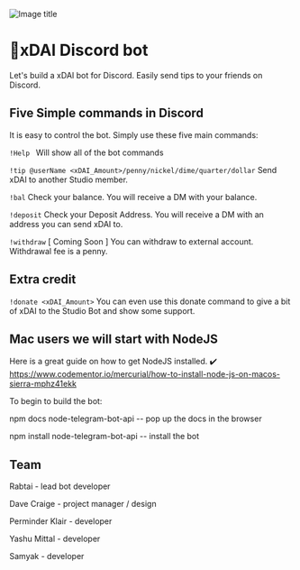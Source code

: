 ![Image title](https://cl.ly/6d5b9bbbf689/Screen%20Shot%202019-02-27%20at%201.43.21%20AM.png)

# 🤖xDAI Discord bot
Let's build a xDAI bot for Discord. Easily send tips to your friends on Discord.


## Five Simple commands in Discord
It is easy to control the bot.  Simply use these five main commands:

`!Help `
Will show all of the bot commands

`!tip @userName <xDAI_Amount>/penny/nickel/dime/quarter/dollar`
Send xDAI to another Studio member.

`!bal`
Check your balance. You will receive a DM with your balance.

`!deposit`
Check your Deposit Address. You will receive a DM with an address you can send xDAI to.

`!withdraw` [ Coming Soon ]
You can withdraw to external account. Withdrawal fee is a penny.


## Extra credit
`!donate <xDAI_Amount>`
You can even use this donate command to give a bit of xDAI to the Studio Bot and show some support.




## Mac users we will start with NodeJS

Here is a great guide on how to get NodeJS installed.
✔️ https://www.codementor.io/mercurial/how-to-install-node-js-on-macos-sierra-mphz41ekk

To begin to build the bot:

npm docs node-telegram-bot-api -- pop up the docs in the browser

npm install node-telegram-bot-api -- install the bot


## Team

Rabtai - lead bot developer

Dave Craige - project manager / design

Perminder Klair - developer

Yashu Mittal - developer

Samyak - developer

